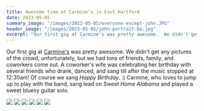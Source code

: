 ```yaml
---
title: Awesome time at Carmine's in East Hartford
date: 2023-05-05
summary_image: "/images/2023-05-05/everyone-except-john.JPG"
header_image: "/images/2023-05-05/john-portrait-bw.jpg"
excerpt: "Our first gig at Carmine's was pretty awesome.  We didn't get any pictures of the crowd, unfortunately, but we had tons of friends, family, and coworkers come out."
---
```


Our first gig at [Carmine's](http://www.carmines389.com/) was pretty awesome.
We didn't get any pictures of the crowd, unfortunately, but we had tons of friends, family, and coworkers come out.
A coworker's wife was celebrating her birthday with several friends who drank, danced, and sang till after the music stopped at 12:30am!
Of course we sang *Happy Birthday*. :)
Carmine, who loves to jump up to play with the band, sang lead on *Sweet Home Alabama* and played a sweet bluesy guitar solo.

<div class="gallery" data-columns="3">
	<img src="/images/2023-05-05/everyone-except-john.JPG">
	<img src="/images/2023-05-05/mark-smiling.jpg">
	<img src="/images/2023-05-05/mike-singing.jpg">
	<img src="/images/2023-05-05/ed-portrait.jpg">
	<img src="/images/2023-05-05/adam-screaming.jpg">
	<img src="/images/2023-05-05/john-portrait.jpg">
</div>

